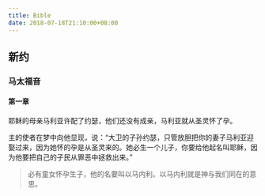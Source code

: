 ```yaml
---
title: Bible
date: 2018-07-18T21:10:00+08:00
---
```


## 新约

### 马太福音

#### 第一章

耶稣的母亲马利亚许配了约瑟，他们还没有成亲，马利亚就从圣灵怀了孕。

主的使者在梦中向他显现，说：“大卫的子孙约瑟，只管放胆把你的妻子马利亚迎娶过来，因为她怀的孕是从圣灵来的。她必生一个儿子，你要给他起名叫耶稣，因为他要把自己的子民从罪恶中拯救出来。”

> 必有童女怀孕生子，他的名要叫以马内利。以马内利就是神与我们同在的意思。

